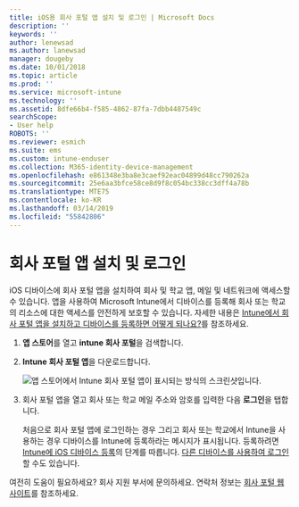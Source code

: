 ```yaml
---
title: iOS용 회사 포털 앱 설치 및 로그인 | Microsoft Docs
description: ''
keywords: ''
author: lenewsad
ms.author: lanewsad
manager: dougeby
ms.date: 10/01/2018
ms.topic: article
ms.prod: ''
ms.service: microsoft-intune
ms.technology: ''
ms.assetid: 8dfe66b4-f585-4862-87fa-7dbb4487549c
searchScope:
- User help
ROBOTS: ''
ms.reviewer: esmich
ms.suite: ems
ms.custom: intune-enduser
ms.collection: M365-identity-device-management
ms.openlocfilehash: e861348e3ba8e3caef92eac04899d48cc790262a
ms.sourcegitcommit: 25e6aa3bfce58ce8d9f8c054bc338cc3dff4a78b
ms.translationtype: MTE75
ms.contentlocale: ko-KR
ms.lasthandoff: 03/14/2019
ms.locfileid: "55842806"
---
```

# <a name="install-and-sign-in-to-the-company-portal-app"></a>회사 포털 앱 설치 및 로그인

iOS 디바이스에 회사 포털 앱을 설치하여 회사 및 학교 앱, 메일 및 네트워크에 액세스할 수 있습니다. 앱을 사용하여 Microsoft Intune에서 디바이스를 등록해 회사 또는 학교의 리소스에 대한 액세스를 안전하게 보호할 수 있습니다. 자세한 내용은 [Intune에서 회사 포털 앱을 설치하고 디바이스를 등록하면 어떻게 되나요?](what-happens-if-you-install-the-company-portal-app-and-enroll-your-device-in-intune-ios.md)를 참조하세요.

1.  **앱 스토어**를 열고 **intune 회사 포털**을 검색합니다.

2.  **Intune 회사 포털 앱**을 다운로드합니다.

    ![앱 스토어에서 Intune 회사 포털 앱이 표시되는 방식의 스크린샷입니다.](./media/CP_iosRedesign_after_1803_04.PNG)

3.  회사 포털 앱을 열고 회사 또는 학교 메일 주소와 암호를 입력한 다음 **로그인**을 탭합니다.

    처음으로 회사 포털 앱에 로그인하는 경우 그리고 회사 또는 학교에서 Intune을 사용하는 경우 디바이스를 Intune에 등록하라는 메시지가 표시됩니다. 등록하려면 [Intune에 iOS 디바이스 등록](enroll-your-device-in-intune-ios.md)의 단계를 따릅니다. [다른 디바이스를 사용하여 로그인](https://docs.microsoft.com/intune-user-help/sign-in-to-the-company-portal#signing-in-from-another-device)할 수도 있습니다.

여전히 도움이 필요하세요? 회사 지원 부서에 문의하세요. 연락처 정보는 [회사 포털 웹 사이트](https://go.microsoft.com/fwlink/?linkid=2010980)를 참조하세요.
